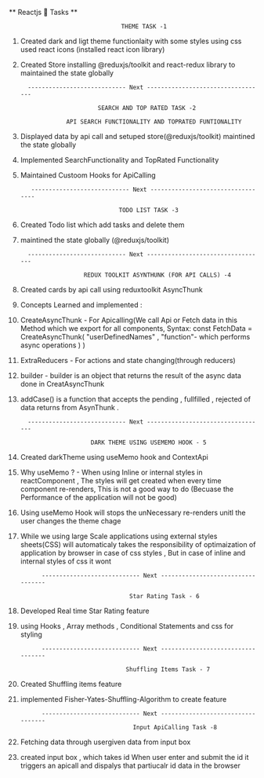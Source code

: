 ** Reactjs 🚀 Tasks **

                                    THEME TASK -1

1.  Created dark and ligt theme functionlaity with some styles using css used react icons (installed react icon library)
2.  Created Store installing @reduxjs/toolkit and react-redux library to maintained the state globally

          ---------------------------- Next ----------------------------------

                              SEARCH AND TOP RATED TASK -2

                     API SEARCH FUNCTIONALITY AND TOPRATED FUNTIONALITY

3.  Displayed data by api call and setuped store(@reduxjs/toolkit) maintined the state globally
4.  Implemented SearchFunctionality and TopRated Functionality
5.  Maintained Custoom Hooks for ApiCalling

           ---------------------------- Next ----------------------------------

                                    TODO LIST TASK -3

6.  Created Todo list which add tasks and delete them
7.  maintined the state globally (@reduxjs/toolkit)

          ---------------------------- Next ----------------------------------

                          REDUX TOOLKIT ASYNTHUNK (FOR API CALLS) -4

8.  Created cards by api call using reduxtoolkit AsyncThunk
9.  Concepts Learned and implemented :

10. CreateAsyncThunk - For Apicalling(We call Api or Fetch data in this Method which we export for all components,
    Syntax:
    const FetchData = CreateAsyncThunk( "userDefinedNames" , "function"- which performs async operations )
    )
11. ExtraReducers - For actions and state changing(through reducers)
12. builder - builder is an object that returns the result of the async data done in CreatAsyncThunk
13. addCase() is a function that accepts the pending , fullfilled , rejected of data returns from AsynThunk .

          ---------------------------- Next ----------------------------------

                            DARK THEME USING USEMEMO HOOK - 5

14. Created darkTheme using useMemo hook and ContextApi
15. Why useMemo ? - When using Inline or internal styles in reactComponent , The styles will get created when every time component re-renders, This is not a good way to do (Becuase the Performance of the application will not be good)
16. Using useMemo Hook will stops the unNecessary re-renders unitl the user changes the theme chage
17. While we using large Scale applications using external styles sheets(CSS) will automaticaly takes the responsibility of optimaization of application by browser in case of css styles , But in case of inline and internal styles of css it wont

              ---------------------------- Next ----------------------------------

                                       Star Rating Task - 6

18. Developed Real time Star Rating feature
19. using Hooks , Array methods , Conditional Statements and css for styling

              ---------------------------- Next ----------------------------------

                                      Shuffling Items Task - 7

20. Created Shuffling items feature
21. implemented Fisher-Yates-Shuffling-Algorithm to create feature

              ---------------------------- Next ----------------------------------
                                        Input ApiCalling Task -8

22. Fetching data through usergiven data from input box
23. created input box , which takes id When user enter and submit the id it triggers an apicall and dispalys that partiucalr id data in the browser
